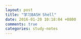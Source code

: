 ```yaml
---
layout: post
title: "学习BASH Shell"
date: 2016-01-20 10:18:04 +0800
comments: true
categories: study-notes
---
```

